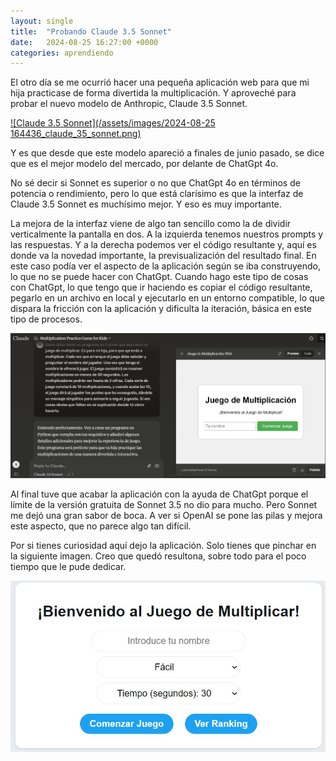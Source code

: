 ```yaml
---
layout: single
title:  "Probando Claude 3.5 Sonnet"
date:   2024-08-25 16:27:00 +0000
categories: aprendiendo
---
```


El otro día se me ocurrió hacer una pequeña aplicación web para que mi hija practicase de forma divertida la multiplicación. Y aproveché para probar el nuevo modelo de Anthropic, Claude 3.5 Sonnet. 

[![Claude 3.5 Sonnet](/assets/images/2024-08-25 164436_claude_35_sonnet.png)](https://www.anthropic.com/news/claude-3-5-sonnet)

Y es que desde que este modelo apareció a finales de junio pasado, se dice que es el mejor modelo del mercado, por delante de ChatGpt 4o. 

No sé decir si Sonnet es superior o no que ChatGpt 4o en términos de potencia o rendimiento, pero lo que está clarísimo es que la interfaz de Claude 3.5 Sonnet es muchísimo mejor. Y eso es muy importante.

La mejora de la interfaz viene de algo tan sencillo como la de dividir verticalmente la pantalla en dos. A la izquierda tenemos nuestros prompts y las respuestas. Y a la derecha podemos ver el código resultante y, aquí es donde va la novedad importante, la previsualización del resultado final. En este caso podía ver el aspecto de la aplicación según se iba construyendo, lo que no se puede hacer con ChatGpt. Cuando hago este tipo de cosas con ChatGpt, lo que tengo que ir haciendo es copiar el código resultante, pegarlo en un archivo en local y ejecutarlo en un entorno compatible, lo que dispara la fricción con la aplicación y dificulta la iteración, básica en este tipo de procesos.

![Interfaz de usuario de Claude 3.5 Sonnet](/assets/images/2024-08-25_164436_interfaz_usuario_claude.jpg)

Al final tuve que acabar la aplicación con la ayuda de ChatGpt porque el límite de la versión gratuita de Sonnet 3.5 no dio para mucho. Pero Sonnet me dejó una gran sabor de boca. A ver si OpenAI se pone las pilas y mejora este aspecto, que no parece algo tan difícil.

Por si tienes curiosidad aquí dejo la aplicación. Solo tienes que pinchar en la siguiente imagen. Creo que quedó resultona, sobre todo para el poco tiempo que le pude dedicar. 

[![Juego de multiplicar](/assets/images/2024-08-26_212618_juego_multiplicar.jpg)](https://sergioberdiales.github.io/juegos/juego_multiplicacion/index.html)





